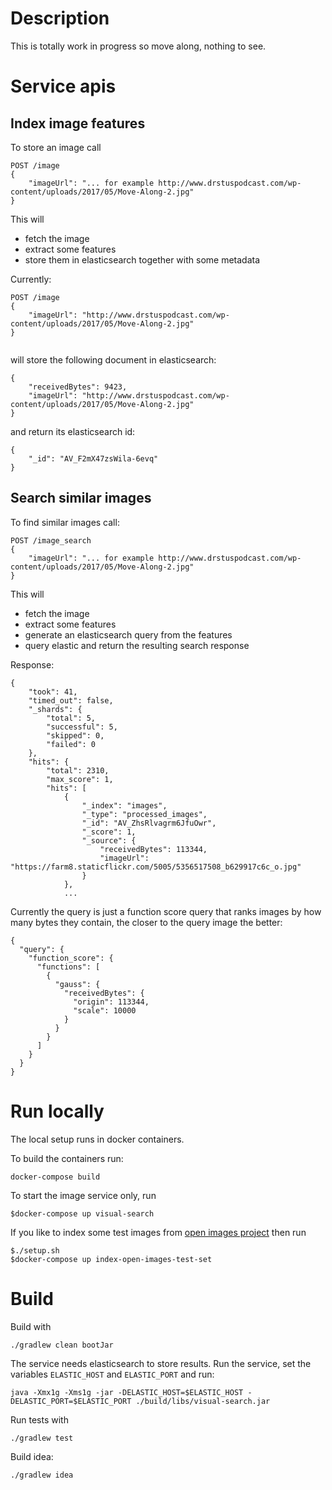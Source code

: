 # Description

This is totally work in progress so move along, nothing to see.


# Service apis

## Index image features

To store an image call

```
POST /image
{
    "imageUrl": "... for example http://www.drstuspodcast.com/wp-content/uploads/2017/05/Move-Along-2.jpg"
}

```

This will
 - fetch the image
 - extract some features
 - store them in elasticsearch together with some metadata
 
 
Currently:
```
POST /image
{
    "imageUrl": "http://www.drstuspodcast.com/wp-content/uploads/2017/05/Move-Along-2.jpg"
}


```
will store the following document in elasticsearch:
````
{
    "receivedBytes": 9423,
    "imageUrl": "http://www.drstuspodcast.com/wp-content/uploads/2017/05/Move-Along-2.jpg"
}
````

and return its elasticsearch id:
````
{
    "_id": "AV_F2mX47zsWila-6evq"
}
````

## Search similar images

To find similar images call:

```
POST /image_search
{
    "imageUrl": "... for example http://www.drstuspodcast.com/wp-content/uploads/2017/05/Move-Along-2.jpg"
}

```

This will
 - fetch the image
 - extract some features
 - generate an elasticsearch query from the features
 - query elastic and return the resulting search response
 
 Response:
```
{
    "took": 41,
    "timed_out": false,
    "_shards": {
        "total": 5,
        "successful": 5,
        "skipped": 0,
        "failed": 0
    },
    "hits": {
        "total": 2310,
        "max_score": 1,
        "hits": [
            {
                "_index": "images",
                "_type": "processed_images",
                "_id": "AV_ZhsRlvagrm6JfuOwr",
                "_score": 1,
                "_source": {
                    "receivedBytes": 113344,
                    "imageUrl": "https://farm8.staticflickr.com/5005/5356517508_b629917c6c_o.jpg"
                }
            },
            ...
```

Currently the query is just a function score query that ranks images by how many bytes they contain, the closer to the query image the better:

```
{
  "query": {
    "function_score": {
      "functions": [
        {
          "gauss": {
            "receivedBytes": {
              "origin": 113344,
              "scale": 10000
            }
          }
        }
      ]
    }
  }
}
```

# Run locally

The local setup runs in docker containers.

To build the containers run:

```
docker-compose build

```

To start the image service only, run

```
$docker-compose up visual-search
```

If you like to index some test images from [open images project](https://github.com/openimages/dataset)
then run

```
$./setup.sh
$docker-compose up index-open-images-test-set
```



# Build

Build with 

```
./gradlew clean bootJar
```

The service needs elasticsearch to store results.
Run the service, set the variables `ELASTIC_HOST` and `ELASTIC_PORT` and run:

```
java -Xmx1g -Xms1g -jar -DELASTIC_HOST=$ELASTIC_HOST -DELASTIC_PORT=$ELASTIC_PORT ./build/libs/visual-search.jar
```

Run tests with
````
./gradlew test
````

Build idea:
````
./gradlew idea
````

